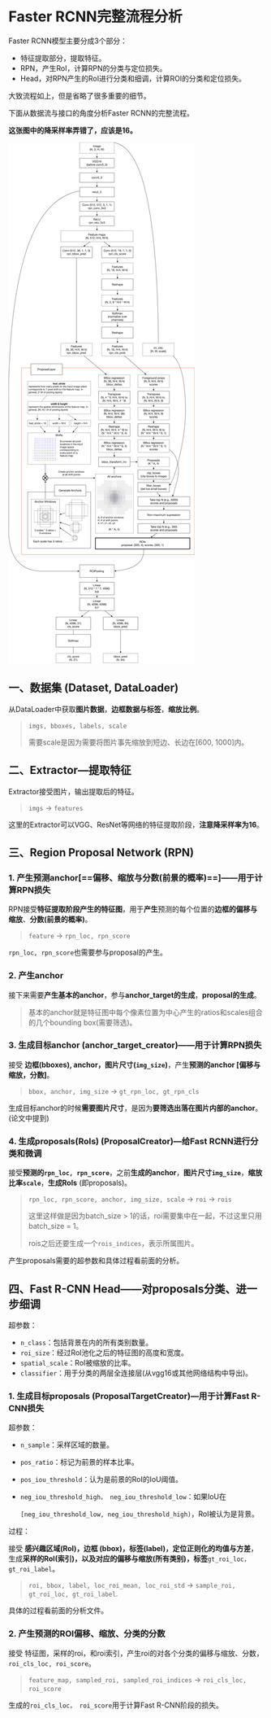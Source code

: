 # Faster RCNN完整流程分析

Faster RCNN模型主要分成3个部分：

+ 特征提取部分，提取特征。
+ RPN，产生RoI，计算RPN的分类与定位损失。
+ Head，对RPN产生的RoI进行分类和细调，计算ROI的分类和定位损失。

大致流程如上，但是省略了很多重要的细节。

下面从数据流与接口的角度分析Faster RCNN的完整流程。

**这张图中的降采样率弄错了，应该是16。**

![](./Faster_R-CNN_Network.png)

## 一、数据集 (Dataset, DataLoader)

从DataLoader中获取**图片数据**，**边框数据与标签**，**缩放比例**。

> `imgs, bboxes, labels, scale`
>
> 需要scale是因为需要将图片事先缩放到短边、长边在[600, 1000]内。



## 二、Extractor—提取特征

Extractor接受图片，输出提取后的特征。

> `imgs` -> `features`

 这里的Extractor可以VGG、ResNet等网络的特征提取阶段，**注意降采样率为16**。



## 三、Region Proposal Network (RPN)

### 1. 产生预测anchor[==偏移、缩放与分数(前景的概率)==]——用于计算RPN损失

RPN接受**特征提取阶段产生的特征图**，用于**产生**预测的每个位置的**边框的偏移与缩放**、**分数(前景的概率)**。

> `feature` -> `rpn_loc, rpn_score`

`rpn_loc, rpn_score`也需要参与proposal的产生。



### 2. 产生anchor

接下来需要**产生基本的anchor**，参与**anchor_target的生成**，**proposal的生成**。

> 基本的anchor就是特征图中每个像素位置为中心产生的ratios和scales组合的几个bounding box(需要筛选)。

### 

### 3. 生成目标anchor (anchor_target_creator)——用于计算RPN损失

接受 **边框(bboxes), anchor，图片尺寸(`img_size`)**，产生**预测的anchor [偏移与缩放，分数]**。

> `bbox, anchor, img_size` -> `gt_rpn_loc, gt_rpn_cls`

生成目标anchor的时候**需要图片尺寸**，是因为**要筛选出落在图片内部的anchor**。(论文中提到)



### 4. 生成proposals(RoIs) (ProposalCreator)—给Fast RCNN进行分类和微调

接受**预测的`rpn_loc, rpn_score`**，之前**生成的anchor**，**图片尺寸`img_size`**，**缩放比率`scale`**，**生成RoIs** (即proposals)。

> `rpn_loc, rpn_score, anchor, img_size, scale` -> `roi` -> `rois`
>
> 这里这样做是因为batch_size > 1的话，roi需要集中在一起，不过这里只用batch_size = 1。
>
> rois之后还要生成一个`rois_indices`，表示所属图片。

产生proposals需要的超参数和具体过程看前面的分析。



## 四、Fast R-CNN Head——对proposals分类、进一步细调

超参数：

+ `n_class`：包括背景在内的所有类别数量。
+ `roi_size`：经过RoI池化之后的特征图的高度和宽度。
+ `spatial_scale`：RoI被缩放的比率。
+ `classifier`：用于分类的两层全连接层(从vgg16或其他网络结构中导出)。



### 1. 生成目标proposals (ProposalTargetCreator)—用于计算Fast R-CNN损失

超参数：

+ `n_sample`：采样区域的数量。

+ `pos_ratio`：标记为前景的样本比率。

+ `pos_iou_threshold`：认为是前景的RoI的IoU阈值。

+ `neg_iou_threshold_high， neg_iou_threshold_low`：如果IoU在

  `[neg_iou_threshold_low, neg_iou_threshold_high)`，RoI被认为是背景。



过程：

接受 **感兴趣区域(RoI)，边框 (bbox)，标签(label)，定位正则化的均值与方差**，生成**采样的RoI(索引)，以及对应的偏移与缩放(所有类别)，标签**`gt_roi_loc，gt_roi_label`。

> `roi, bbox, label, loc_roi_mean, loc_roi_std`  -> `sample_roi, gt_roi_loc, gt_roi_label`.

具体的过程看前面的分析文件。



### 2. 产生预测的ROI偏移、缩放、分类的分数

接受 特征图，采样的roi，和roi索引，产生roi的对各个分类的偏移与缩放、分数，`roi_cls_loc, roi_score`。

> `feature_map, sampled_roi, sampled_roi_indices` -> `roi_cls_loc, roi_score`

生成的`roi_cls_loc， roi_score`用于计算Fast R-CNN阶段的损失。





